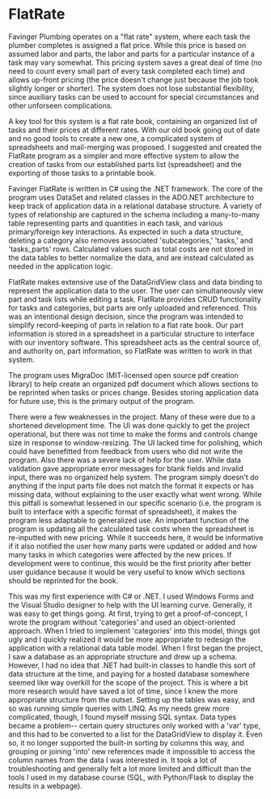# FlatRate

Favinger Plumbing operates on a "flat rate" system, where each task the plumber completes is assigned a flat price. While this price is based on assumed labor and parts, the labor and parts for a particular instance of a task may vary somewhat. This pricing system saves a great deal of time (no need to count every small part of every task completed each time) and allows up-front pricing (the price doesn't change just because the job took slightly longer or shorter). The system does not lose substantial flexibility, since auxiliary tasks can be used to account for special circumstances and other unforseen complications. 

A key tool for this system is a flat rate book, containing an organized list of tasks and their prices at different rates. With our old book going out of date and no good tools to create a new one, a complicated system of spreadsheets and mail-merging was proposed. I suggested and created the FlatRate program as a simpler and more effective system to allow the creation of tasks from our established parts list (spreadsheet) and the exporting of those tasks to a printable book.

Favinger FlatRate is written in C# using the .NET framework. The core of the program uses DataSet and related classes in the ADO.NET architecture to keep track of application data in a relational database structure. A variety of types of relationship are captured in the schema including a many-to-many table representing parts and quantities in each task, and various primary/foreign key interactions. As expected in such a data structure, deleting a category also removes associated 'subcategories,' 'tasks,' and 'tasks_parts' rows. Calculated values such as total costs are not stored in the data tables to better normalize the data, and are instead calculated as needed in the application logic.

FlatRate makes extensive use of the DataGridView class and data binding to represent the application data to the user. The user can simultaneously view part and task lists while editing a task. FlatRate provides CRUD functionality for tasks and categories, but parts are only uploaded and referenced. This was an intentional design decision, since the program was intended to simplify record-keeping of parts in relation to a flat rate book. Our part information is stored in a spreadsheet in a particular structure to interface with our inventory software. This spreadsheet acts as the central source of, and authority on, part information, so FlatRate was written to work in that system.

The program uses MigraDoc (MIT-licensed open source pdf creation library) to help create an organized pdf document which allows sections to be reprinted when tasks or prices change. Besides storing application data for future use, this is the primary output of the program.

There were a few weaknesses in the project. Many of these were due to a shortened development time. The UI was done quickly to get the project operational, but there was not time to make the forms and controls change size in response to window-resizing. The UI lacked time for polishing, which could have benefitted from feedback from users who did not write the program. Also there was a severe lack of help for the user. While data validation gave appropriate error messages for blank fields and invalid input, there was no organized help system. The program simply doesn't do anything if the input parts file does not match the format it expects or has missing data, without explaining to the user exactly what went wrong. While this pitfall is somewhat lessened in our specific scenario (i.e. the program is built to interface with a specific format of spreadsheet), it makes the program less adaptable to generalized use. An important function of the program is updating all the calculated task costs when the spreadsheet is re-inputted with new pricing. While it succeeds here, it would be informative if it also notified the user how many parts were updated or added and how many tasks in which categories were affected by the new prices. If development were to continue, this would be the first priority after better user guidance because it would be very useful to know which sections should be reprinted for the book.

This was my first experience with C# or .NET. I used Windows Forms and the Visual Studio designer to help with the UI learning curve. Generally, it was easy to get things going. At first, trying to get a proof-of-concept, I wrote the program without 'categories' and used an object-oriented approach. When I tried to implement 'categories' into this model, things got ugly and I quickly realized it would be more appropriate to redesign the application with a relational data table model. When I first began the project, I saw a database as an appropriate structure and drew up a schema. However, I had no idea that .NET had built-in classes to handle this sort of data structure at the time, and paying for a hosted database somewhere seemed like way overkill for the scope of the project. This is where a bit more research would have saved a lot of time, since I knew the more appropriate structure from the outset. Setting up the tables was easy, and so was running simple queries with LINQ. As my needs grew more complicated, though, I found myself missing SQL syntax. Data types became a problem-- certain query structures only worked with a 'var' type, and this had to be converted to a list for the DataGridView to display it. Even so, it no longer supported the built-in sorting by columns this way, and grouping or joining 'into' new references made it impossible to access the column names from the data I was interested in. It took a lot of troubleshooting and generally felt a lot more limited and difficult than the tools I used in my database course (SQL, with Python/Flask to display the results in a webpage). 
